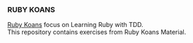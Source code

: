 ### RUBY KOANS
[Ruby Koans](http://rubykoans.com/) focus on Learning Ruby with TDD.  
This repository contains exercises from Ruby Koans Material.
